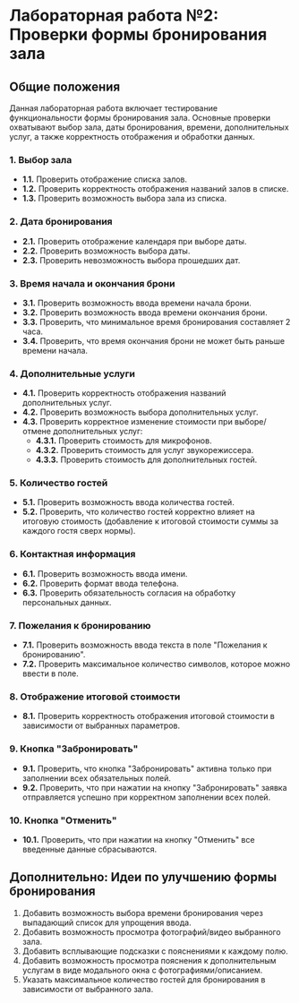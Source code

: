 # Лабораторная работа №2: Проверки формы бронирования зала

## Общие положения

Данная лабораторная работа включает тестирование функциональности формы бронирования зала. Основные проверки охватывают выбор зала, даты бронирования, времени, дополнительных услуг, а также корректность отображения и обработки данных.

### 1. Выбор зала
- **1.1.** Проверить отображение списка залов.
- **1.2.** Проверить корректность отображения названий залов в списке.
- **1.3.** Проверить возможность выбора зала из списка.

### 2. Дата бронирования
- **2.1.** Проверить отображение календаря при выборе даты.
- **2.2.** Проверить возможность выбора даты.
- **2.3.** Проверить невозможность выбора прошедших дат.

### 3. Время начала и окончания брони
- **3.1.** Проверить возможность ввода времени начала брони.
- **3.2.** Проверить возможность ввода времени окончания брони.
- **3.3.** Проверить, что минимальное время бронирования составляет 2 часа.
- **3.4.** Проверить, что время окончания брони не может быть раньше времени начала.

### 4. Дополнительные услуги
- **4.1.** Проверить корректность отображения названий дополнительных услуг.
- **4.2.** Проверить возможность выбора дополнительных услуг.
- **4.3.** Проверить корректное изменение стоимости при выборе/отмене дополнительных услуг:
  - **4.3.1.** Проверить стоимость для микрофонов.
  - **4.3.2.** Проверить стоимость для услуг звукорежиссера.
  - **4.3.3.** Проверить стоимость для дополнительных гостей.

### 5. Количество гостей
- **5.1.** Проверить возможность ввода количества гостей.
- **5.2.** Проверить, что количество гостей корректно влияет на итоговую стоимость (добавление к итоговой стоимости суммы за каждого гостя сверх нормы).

### 6. Контактная информация
- **6.1.** Проверить возможность ввода имени.
- **6.2.** Проверить формат ввода телефона.
- **6.3.** Проверить обязательность согласия на обработку персональных данных.

### 7. Пожелания к бронированию
- **7.1.** Проверить возможность ввода текста в поле "Пожелания к бронированию".
- **7.2.** Проверить максимальное количество символов, которое можно ввести в поле.

### 8. Отображение итоговой стоимости
- **8.1.** Проверить корректность отображения итоговой стоимости в зависимости от выбранных параметров.

### 9. Кнопка "Забронировать"
- **9.1.** Проверить, что кнопка "Забронировать" активна только при заполнении всех обязательных полей.
- **9.2.** Проверить, что при нажатии на кнопку "Забронировать" заявка отправляется успешно при корректном заполнении всех полей.

### 10. Кнопка "Отменить"
- **10.1.** Проверить, что при нажатии на кнопку "Отменить" все введенные данные сбрасываются.

## Дополнительно: Идеи по улучшению формы бронирования

1. Добавить возможность выбора времени бронирования через выпадающий список для упрощения ввода.
2. Добавить возможность просмотра фотографий/видео выбранного зала.
3. Добавить всплывающие подсказки с пояснениями к каждому полю.
4. Добавить возможность просмотра пояснения к дополнительным услугам в виде модального окна с фотографиями/описанием.
5. Указать максимальное количество гостей для бронирования в зависимости от выбранного зала.


